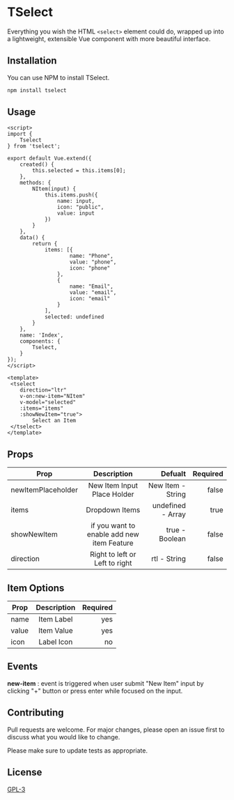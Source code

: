 # TSelect

Everything you wish the HTML ```<select>``` element could do, wrapped up into a lightweight, extensible Vue component with more beautiful interface.

## Installation

You can use NPM to install TSelect.

```bash
npm install tselect
```

## Usage

```vuejs
<script>
import {
    Tselect
} from 'tselect';

export default Vue.extend({
    created() {
        this.selected = this.items[0];
    },
    methods: {
        NItem(input) {
            this.items.push({
                name: input,
                icon: "public",
                value: input
            })
        }
    },
    data() {
        return {
            items: [{
                    name: "Phone",
                    value: "phone",
                    icon: "phone"
                },
                {
                    name: "Email",
                    value: "email",
                    icon: "email"
                }
            ],
            selected: undefined
        }
    },
    name: 'Index',
    components: {
        Tselect,
    }
});
</script>

<template>
 <tselect 
    direction="ltr"
    v-on:new-item="NItem"
    v-model="selected"
    :items="items"
    :showNewItem="true">
        Select an Item
 </tselect>
</template>

```

## Props

| Prop        | Description     |Defualt|Required|
| ------------- |:-------------:| -----:| -----:|
| newItemPlaceholder  | New Item Input Place Holder | New Item - String | false |
| items    | Dropdown Items      |   undefined - Array | true |
| showNewItem | if you want to enable add new item Feature |   true - Boolean | false |
| direction | Right to left or Left to right |  rtl - String | false |


## Item Options

| Prop        | Description     |Required|
| ------------- |:-------------:| -----:|
| name  | Item Label | yes |
| value    | Item Value | yes |
| icon | Label Icon | no |

## Events

**new-item** : event is triggered when user submit "New Item" input by clicking "+" button or press enter while focused on the input.

## Contributing
Pull requests are welcome. For major changes, please open an issue first to discuss what you would like to change.

Please make sure to update tests as appropriate.

## License
[GPL-3](https://www.gnu.org/licenses/gpl-3.0.en.html)